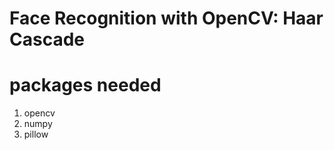 # Face Recognition with OpenCV: Haar Cascade

# packages needed
  1. opencv
  2. numpy
  3. pillow

